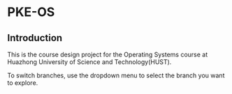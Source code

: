 # PKE-OS

## Introduction
This is the course design project for the Operating Systems course at Huazhong University of Science and Technology(HUST).

To switch branches, use the dropdown menu to select the branch you want to explore.
